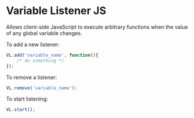 # Variable Listener JS

Allows client-side JavaScript to execute arbitrary functions when the value of any global variable changes.

To add a new listener:  
``` javascript
VL.add('variable_name', function(){
    /* do something */
});
```


To remove a listener:  
``` javascript
VL.remove('variable_name');
```


To start listening:  
``` javascript
VL.start();
```
